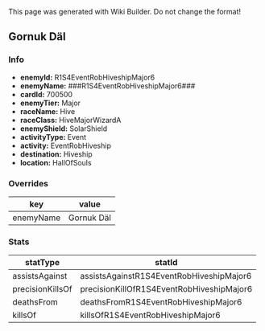 <span class="wiki-builder">This page was generated with Wiki Builder. Do not change the format!</span>

## Gornuk Däl
### Info
* **enemyId:** R1S4EventRobHiveshipMajor6
* **enemyName:** ###R1S4EventRobHiveshipMajor6###
* **cardId:** 700500
* **enemyTier:** Major
* **raceName:** Hive
* **raceClass:** HiveMajorWizardA
* **enemyShield:** SolarShield
* **activityType:** Event
* **activity:** EventRobHiveship
* **destination:** Hiveship
* **location:** HallOfSouls

### Overrides
key | value
--- | -----
enemyName | Gornuk Däl

### Stats
statType | statId
-------- | ------
assistsAgainst | assistsAgainstR1S4EventRobHiveshipMajor6
precisionKillsOf | precisionKillOfR1S4EventRobHiveshipMajor6
deathsFrom | deathsFromR1S4EventRobHiveshipMajor6
killsOf | killsOfR1S4EventRobHiveshipMajor6


